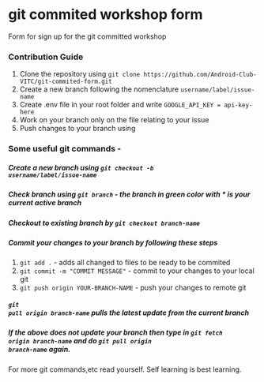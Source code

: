 # git commited workshop form
Form for sign up for the git committed workshop

### Contribution Guide
<ol>
  <li>Clone the repository using <code>git clone https://github.com/Android-Club-VITC/git-commited-form.git</code></li>
  <li>Create a new branch following the nomenclature <code>username/label/issue-name</code></li>
  <li>Create .env file in your root folder and write <code>GOOGLE_API_KEY = api-key-here</code></li>
  <li>Work on your branch only on the file relating to your issue</li>
  <li>Push changes to your branch using</li>
</ol>

### Some useful git commands - <br/>
##### Create a new branch using <code>git checkout -b username/label/issue-name</code>
##### Check branch using <code>git branch</code> - the branch in green color with * is your current active branch
##### Checkout to existing branch by <code>git checkout branch-name</code>
##### Commit your changes to your branch by following these steps
<ol>
  <li><code>git add .</code> - adds all changed to files to be ready to be commited</li>
  <li><code>git commit -m "COMMIT MESSAGE"</code> - commit to your changes to your local git </li>
  <li><code>git push origin YOUR-BRANCH-NAME</code> - push your changes to remote git </li>
</ol>

##### <code>git pull origin branch-name</code> pulls the latest update from the current branch 
##### If the above does not update your branch then type in <code>git fetch origin branch-name</code> and do <code>git pull origin branch-name</code> again.

For more git commands,etc read yourself. Self learning is best learning.
